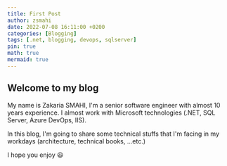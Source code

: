 ```yaml
---
title: First Post
author: zsmahi
date: 2022-07-08 16:11:00 +0200
categories: [Blogging]
tags: [.net, blogging, devops, sqlserver]
pin: true
math: true
mermaid: true
---
```


## Welcome to my blog

My name is Zakaria SMAHI, I'm a senior software engineer with almost 10 years experience. I almost work with Microsoft technologies (.NET, SQL Server, Azure DevOps, IIS).

In this blog, I'm going to share some technical stuffs that I'm facing in my workdays (architecture, technical books, ...etc.)


I hope you enjoy :smiley:
